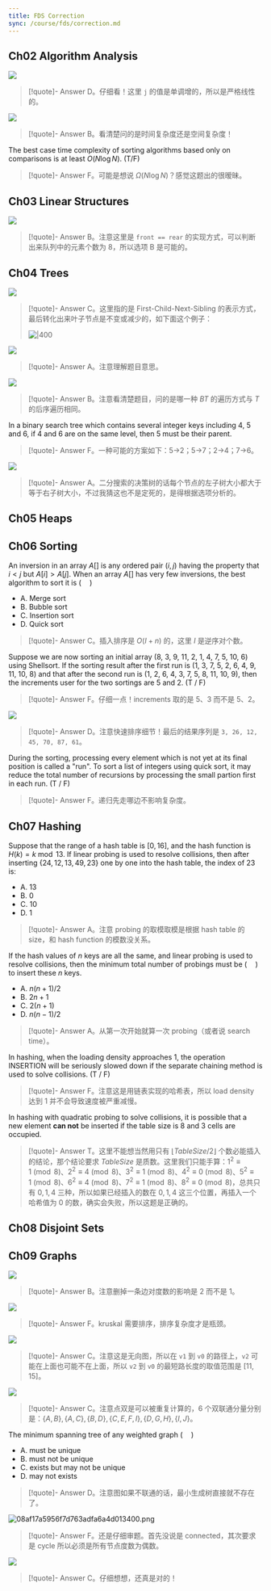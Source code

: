 ```yaml
---
title: FDS Correction
sync: /course/fds/correction.md
---
```


## Ch02 Algorithm Analysis

![](https://img.memset0.cn/2024/06/27/DgcROWa1.png)

> [!quote]- Answer
> D。仔细看！这里 `j` 的值是单调增的，所以是严格线性的。

![](https://img.memset0.cn/2024/06/27/iZgJCFxw.png)

> [!quote]- Answer
> B。看清楚问的是时间复杂度还是空间复杂度！

The best case time complexity of sorting algorithms based only on comparisons is at least $O(N \log N)$. (T/F)

> [!quote]- Answer
> F。可能是想说 $\Omega(N \log N)$？感觉这题出的很暧昧。

## Ch03 Linear Structures

![](https://img.memset0.cn/2024/06/27/cbNvYaM4.png)

> [!quote]- Answer
> B。注意这里是 `front == rear` 的实现方式，可以判断出来队列中的元素个数为 8，所以选项 B 是可能的。

## Ch04 Trees

![](https://img.memset0.cn/2024/06/27/Nb61H19w.png)

> [!quote]- Answer
> C。这里指的是 First-Child-Next-Sibling 的表示方式，最后转化出来叶子节点是不变或减少的，如下面这个例子：
>
> ![|400](https://img.memset0.cn/2024/06/27/Wiftch0q.png)

![](https://img.memset0.cn/2024/06/27/G2fdspjM.png)

> [!quote]- Answer
> A。注意理解题目意思。

![](https://img.memset0.cn/2024/06/28/lBCPfdkP.png)

> [!quote]- Answer
> B。注意看清楚题目，问的是哪一种 $BT$ 的遍历方式与 $T$ 的后序遍历相同。

In a binary search tree which contains several integer keys including 4, 5 and 6, if 4 and 6 are on the same level, then 5 must be their parent.

> [!quote]- Answer
> F。一种可能的方案如下：5->2；5->7；2->4；7->6。

![](https://img.memset0.cn/2024/06/28/i5Se0whU.png)

> [!quote]- Answer
> A。二分搜索的决策树的话每个节点的左子树大小都大于等于右子树大小，不过我猜这也不是定死的，是得根据选项分析的。

## Ch05 Heaps

## Ch06 Sorting

An inversion in an array $A[]$ is any ordered pair $(i,j)$ having the property that $i<j$ but $A[i]>A[j]$. When an array $A[]$ has very few inversions, the best algorithm to sort it is ($\quad$)

- A. Merge sort
- B. Bubble sort
- C. Insertion sort
- D. Quick sort

> [!quote]- Answer
> C。插入排序是 $O(I+n)$ 的，这里 $I$ 是逆序对个数。

Suppose we are now sorting an initial array (8, 3, 9, 11, 2, 1, 4, 7, 5, 10, 6) using Shellsort. If the sorting result after the first run is (1, 3, 7, 5, 2, 6, 4, 9, 11, 10, 8) and that after the second run is (1, 2, 6, 4, 3, 7, 5, 8, 11, 10, 9), then the increments user for the two sortings are 5 and 2. (T / F)

> [!quote]- Answer
> F。仔细一点！increments 取的是 5、3 而不是 5、2。

![](https://img.memset0.cn/2024/06/27/OhBxQVXb.png)

> [!quote]- Answer
> D。注意快速排序细节！最后的结果序列是 `3, 26, 12, 45, 70, 87, 61`。

During the sorting, processing every element which is not yet at its final position is called a "run". To sort a list of integers using quick sort, it may reduce the total number of recursions by processing the small partion first in each run. (T / F)

> [!quote]- Answer
> F。递归先走哪边不影响复杂度。

## Ch07 Hashing

Suppose that the range of a hash table is $[0, 16]$, and the hash function is $H(k)=k\bmod 13$. If linear probing is used to resolve collisions, then after inserting $\{ 24, 12, 13, 49, 23 \}$ one by one into the hash table, the index of $23$ is:

- A. 13
- B. 0
- C. 10
- D. 1

> [!quote]- Answer
> A。注意 probing 的取模取模是根据 hash table 的 size，和 hash function 的模数没关系。

If the hash values of $n$ keys are all the same, and linear probing is used to resolve collisions, then the minimum total number of probings must be ($\quad$) to insert these $n$ keys.

- A. $n(n+1) / 2$
- B. $2n+1$
- C. $2(n+1)$
- D. $n(n-1)/2$

> [!quote]- Answer
> A。从第一次开始就算一次 probing（或者说 search time）。

In hashing, when the loading density approaches 1, the operation INSERTION will be seriously slowed down if the separate chaining method is used to solve collisions. (T / F)

> [!quote]- Answer
> F。注意这是用链表实现的哈希表，所以 load density 达到 1 并不会导致速度被严重减慢。

In hashing with quadratic probing to solve collisions, it is possible that a new element **can not** be inserted if the table size is 8 and 3 cells are occupied.

> [!quote]- Answer
> T。这里不能想当然用只有 $\lfloor TableSize / 2 \rfloor$ 个数必能插入的结论，那个结论要求 $TableSize$ 是质数。这里我们只能手算：$1^2\equiv 1 \pmod 8$、$2^2\equiv 4 \pmod 8$、$3^2\equiv 1 \pmod 8$、$4^2\equiv 0 \pmod 8$、$5^2\equiv 1 \pmod 8$、$6^2\equiv 4 \pmod 8$、$7^2\equiv 1 \pmod 8$、$8^2\equiv 0\pmod 8$，总共只有 $0,1,4$ 三种，所以如果已经插入的数在 $0,1,4$ 这三个位置，再插入一个哈希值为 $0$ 的数，确实会失败，所以这题是正确的。

## Ch08 Disjoint Sets

## Ch09 Graphs

![](https://img.memset0.cn/2024/06/27/4gjawbWU.png)

> [!quote]- Answer
> B。注意删掉一条边对度数的影响是 2 而不是 1。

![](https://img.memset0.cn/2024/06/27/8oER7KEi.png)

> [!quote]- Answer
> F。kruskal 需要排序，排序复杂度才是瓶颈。

![](https://img.memset0.cn/2024/06/27/RWD9Nw6Z.png)

> [!quote]- Answer
> C。注意这是无向图，所以在 `v1` 到 `v0` 的路径上，`v2` 可能在上面也可能不在上面，所以 `v2` 到 `v0` 的最短路长度的取值范围是 $[11,15]$。

![](https://img.memset0.cn/2024/06/27/zLwtD6cJ.png)

> [!quote]- Answer
> C。注意点双是可以被重复计算的，6 个双联通分量分别是：$\{A,B\},\{A,C\},\{B,D\},\{C,E,F,I\},\{D,G,H\},\{I,J\}$。

The minimum spanning tree of any weighted graph ($\quad$)

- A. must be unique
- B. must not be unique
- C. exists but may not be unique
- D. may not exists

> [!quote]- Answer
> D。注意图如果不联通的话，最小生成树直接就不存在了。

![08af17a5956f7d763adfa6a4d013400.png](https://img.memset0.cn/2024/06/28/uTnf4u23.png)

> [!quote]- Answer
> F。还是仔细审题。首先没说是 connected，其次要求是 cycle 所以必须是所有节点度数为偶数。

![](https://img.memset0.cn/2024/06/28/Z5YCH7O9.png)

> [!quote]- Answer
> C。仔细想想，还真是对的！
